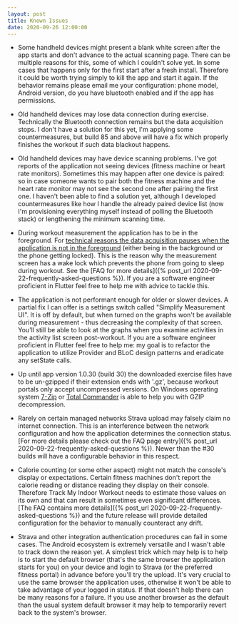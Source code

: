 ```yaml
---
layout: post
title: Known Issues
date: 2020-09-26 12:00:00
---
```

* Some handheld devices might present a blank white screen after the app starts and don't advance to the actual scanning page. There can be multiple reasons for this, some of which I couldn't solve yet. In some cases that happens only for the first start after a fresh install. Therefore it could be worth trying simply to kill the app and start it again. If the behavior remains please email me your configuration: phone model, Android version, do you have bluetooth enabled and if the app has permissions.

* Old handheld devices may lose data connection during exercise. Technically the Bluetooth connection remains but the data acquisition stops. I don't have a solution for this yet, I'm applying some countermeasures, but build 85 and above will have a fix which properly finishes the workout if such data blackout happens.

* Old handheld devices may have device scanning problems. I've got reports of the application not seeing devices (fitness machine or heart rate monitors). Sometimes this may happen after one device is paired: so in case someone wants to pair both the fitness machine and the heart rate monitor may not see the second one after pairing the first one. I haven't been able to find a solution yet, although I developed countermeasures like how I handle the already paired device list (now I'm provisioning everything myself instead of polling the Bluetooth stack) or lengthening the minimum scanning time.

* During workout measurement the application has to be in the foreground. For [technical reasons the data acquisition pauses when the application is not in the foreground](https://stackoverflow.com/questions/64831910/how-to-make-my-app-keep-receiving-and-processing-bluetooth-data-while-the-phone) (either being in the background or the phone getting locked). This is the reason why the measurement screen has a wake lock which prevents the phone from going to sleep during workout. See the [FAQ for more details]({% post_url 2020-09-22-frequently-asked-questions %}). If you are a software engineer proficient in Flutter feel free to help me with advice to tackle this.

* The application is not performant enough for older or slower devices. A partial fix I can offer is a settings switch called "Simplify Measurement UI". It is off by default, but when turned on the graphs won't be available during measurement - thus decreasing the complexity of that screen. You'll still be able to look at the graphs when you examine activities in the activity list screen post-workout. If you are a software engineer proficient in Flutter feel free to help me: my goal is to refactor the application to utilize Provider and BLoC design patterns and eradicate any setState calls.

* Up until app version 1.0.30 (build 30) the downloaded exercise files have to be un-gzipped if their extension ends with '.gz', because workout portals only accept uncompressed versions. On Windows operating system [7-Zip](https://www.7-zip.org/) or [Total Commander](https://www.ghisler.com/) is able to help you with GZIP decompression.

* Rarely on certain managed networks Strava upload may falsely claim no internet connection. This is an interference between the network configuration and how the application determines the connection status. [For more details please check out the FAQ page entry]({% post_url 2020-09-22-frequently-asked-questions %}). Newer than the #30 builds will have a configurable behavior in this respect.

* Calorie counting (or some other aspect) might not match the console's display or expectations. Certain fitness machines don't report the calorie reading or distance reading they display on their console. Therefore Track My Indoor Workout needs to estimate those values on its own and that can result in sometimes even significant differences. [The FAQ contains more details]({% post_url 2020-09-22-frequently-asked-questions %}) and the future release will provide detailed configuration for the behavior to manually counteract any drift.

* Strava and other integration authentication procedures can fail in some cases. The Android ecosystem is extremely versatile and I wasn't able to track down the reason yet. A simplest trick which may help is to help is to start the default browser (that's the same browser the application starts for you) on your device and login to Strava (or the preferred fitness portal) in advance before you'll try the upload. It's very crucial to use the same browser the application uses, otherwise it won't be able to take advantage of your logged in status. If that doesn't help there can be many reasons for a failure. If you use another browser as the default than the usual system default browser it may help to temporarily revert back to the system's browser.

